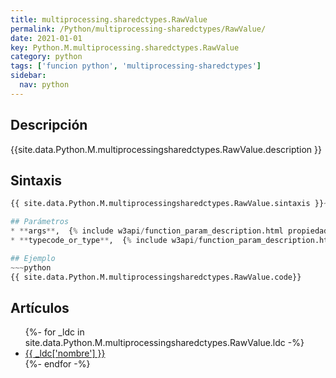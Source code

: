```yaml
---
title: multiprocessing.sharedctypes.RawValue
permalink: /Python/multiprocessing-sharedctypes/RawValue/
date: 2021-01-01
key: Python.M.multiprocessing.sharedctypes.RawValue
category: python
tags: ['funcion python', 'multiprocessing-sharedctypes']
sidebar: 
  nav: python
---
```


## Descripción
{{site.data.Python.M.multiprocessingsharedctypes.RawValue.description }}

## Sintaxis
~~~python
{{ site.data.Python.M.multiprocessingsharedctypes.RawValue.sintaxis }}~~~

## Parámetros
* **args**,  {% include w3api/function_param_description.html propiedad=site.data.Python.M.multiprocessing.sharedctypes.RawValue valor="args" %}
* **typecode_or_type**,  {% include w3api/function_param_description.html propiedad=site.data.Python.M.multiprocessing.sharedctypes.RawValue valor="typecode_or_type" %}

## Ejemplo
~~~python
{{ site.data.Python.M.multiprocessingsharedctypes.RawValue.code}}
~~~

## Artículos
<ul>
{%- for _ldc in site.data.Python.M.multiprocessingsharedctypes.RawValue.ldc -%}
   <li>
       <a href="{{_ldc['url'] }}">{{ _ldc['nombre'] }}</a>
   </li>
{%- endfor -%}
</ul>
